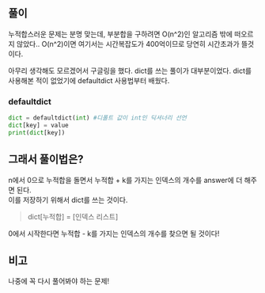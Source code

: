 ## 풀이
누적합스러운 문제는 분명 맞는데, 부분합을 구하려면 O(n^2)인 알고리즘 밖에 떠오르지 않았다.. 
O(n^2)이면 여기서는 시간복잡도가 400억이므로 당연히 시간초과가 뜰것이다.

아무리 생각해도 모르겠어서 구글링을 했다.
dict를 쓰는 풀이가 대부분이었다. dict를 사용해본 적이 없었기에 defaultdict 사용법부터 배웠다.

### defaultdict
```python
dict = defaultdict(int) #디폴트 값이 int인 딕셔너리 선언
dict[key] = value
print(dict[key])
```

## 그래서 풀이법은?
n에서 0으로 누적합을 돌면서 누적합 + k를 가지는 인덱스의 개수를 answer에 더 해주면 된다. <br/>
이를 저장하기 위해서 dict를 쓰는 것이다.

> dict[누적합] = [인덱스 리스트]

0에서 시작한다면 누적합 - k를 가지는 인덱스의 개수를 찾으면 될 것이다!

## 비고
나중에 꼭 다시 풀어봐야 하는 문제!
